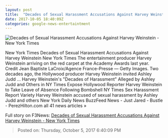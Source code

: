 ```yaml
---
layout: post
title:  "Decades of Sexual Harassment Accusations Against Harvey Weinstein - New York Times"
date: 2017-10-05 18:40:09Z
categories: google-news-entertaintment
---
```


![Decades of Sexual Harassment Accusations Against Harvey Weinstein - New York Times](https://static01.nyt.com/images/2017/10/06/us/06inquiry-alpha/06inquiry-alpha-facebookJumbo.jpg)

New York Times Decades of Sexual Harassment Accusations Against Harvey Weinstein New York Times The entertainment producer Harvey Weinstein arriving on the red carpet at the Academy Awards last year. Credit Jean Baptiste LaCroix/Agence France-Presse — Getty Images. Two decades ago, the Hollywood producer Harvey Weinstein invited Ashley Judd ... Harvey Weinstein's "Decades of Harassment" Alleged by Ashley Judd and Others in NY Times Expose Hollywood Reporter Harvey Weinstein to Take Leave of Absence Following Bombshell NY Times Sex Harassment Report Variety Harvey Weinstein accused of sexual harassment by Ashley Judd and others New York Daily News BuzzFeed News - Just Jared - Bustle - PerezHilton.com all 41 news articles »


Full story on F3News: [Decades of Sexual Harassment Accusations Against Harvey Weinstein - New York Times](http://www.f3nws.com/n/vzskHC)

> Posted on: Thursday, October 5, 2017 6:40:09 PM
